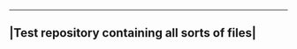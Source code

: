 _______________________________________________
|Test repository containing all sorts of files|
 ---------------------------------------------
